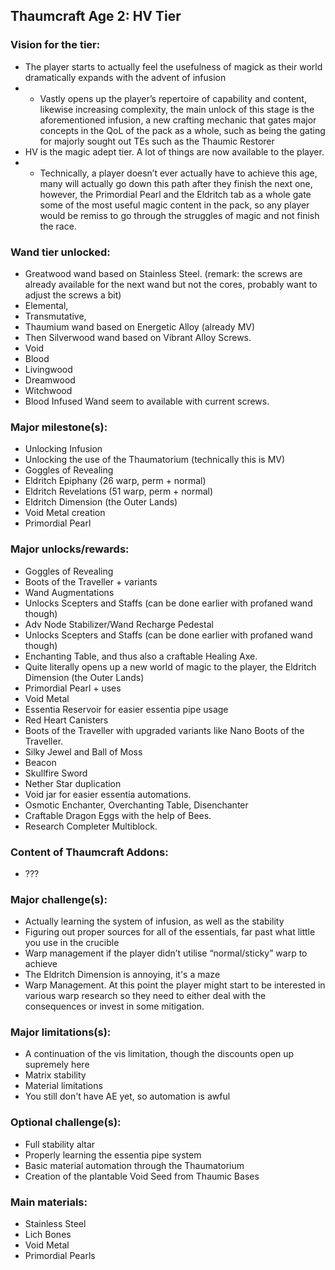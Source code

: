 ## Thaumcraft Age 2: HV Tier

### Vision for the tier:
- The player starts to actually feel the usefulness of magick as their world dramatically expands with the advent of infusion
- - Vastly opens up the player’s repertoire of capability and content, likewise increasing complexity, the main unlock of this stage is the aforementioned infusion, a new crafting mechanic that gates major concepts in the QoL of the pack as a whole, such as being the gating for majorly sought out TEs such as the Thaumic Restorer
- HV is the magic adept tier. A lot of things are now available to the player.
- - Technically, a player doesn’t ever actually have to achieve this age, many will actually go down this path after they finish the next one, however, the Primordial Pearl and the Eldritch tab as a whole gate some of the most useful magic content in the pack, so any player would be remiss to go through the struggles of magic and not finish the race.

### Wand tier unlocked:
- Greatwood wand based on Stainless Steel. (remark: the screws are already available for the next wand but not the cores, probably want to adjust the screws a bit)
- Elemental, 
- Transmutative, 
- Thaumium wand based on Energetic Alloy (already MV) 
- Then Silverwood wand based on Vibrant Alloy Screws. 
- Void
- Blood
- Livingwood
- Dreamwood
- Witchwood
- Blood Infused Wand seem to available with current screws.

### Major milestone(s):
- Unlocking Infusion
- Unlocking the use of the Thaumatorium (technically this is MV)
- Goggles of Revealing
- Eldritch Epiphany (26 warp, perm + normal)
- Eldritch Revelations (51 warp, perm + normal)
- Eldritch Dimension (the Outer Lands)
- Void Metal creation
- Primordial Pearl


### Major unlocks/rewards:
- Goggles of Revealing
- Boots of the Traveller + variants
- Wand Augmentations
- Unlocks Scepters and Staffs (can be done earlier with profaned wand though)
- Adv Node Stabilizer/Wand Recharge Pedestal
- Unlocks Scepters and Staffs (can be done earlier with profaned wand though)
- Enchanting Table, and thus also a craftable Healing Axe.
- Quite literally opens up a new world of magic to the player, the Eldritch Dimension (the Outer Lands)
- Primordial Pearl + uses
- Void Metal
- Essentia Reservoir for easier essentia pipe usage
- Red Heart Canisters
- Boots of the Traveller with upgraded variants like Nano Boots of the Traveller.
- Silky Jewel and Ball of Moss
- Beacon
- Skullfire Sword
- Nether Star duplication
- Void jar for easier essentia automations.
- Osmotic Enchanter, Overchanting Table, Disenchanter
- Craftable Dragon Eggs with the help of Bees.
- Research Completer Multiblock.

### Content of Thaumcraft Addons:
- ???

### Major challenge(s):
- Actually learning the system of infusion, as well as the stability
- Figuring out proper sources for all of the essentials, far past what little you use in the crucible
- Warp management if the player didn’t utilise “normal/sticky” warp to achieve
- The Eldritch Dimension is annoying, it's a maze
- Warp Management. At this point the player might start to be interested in various warp research so they need to either deal with the consequences or invest in some mitigation.


### Major limitations(s):
- A continuation of the vis limitation, though the discounts open up supremely here
- Matrix stability
- Material limitations
- You still don't have AE yet, so automation is awful

### Optional challenge(s):
- Full stability altar
- Properly learning the essentia pipe system
- Basic material automation through the Thaumatorium
- Creation of the plantable Void Seed from Thaumic Bases

### Main materials:
- Stainless Steel
- Lich Bones
- Void Metal
- Primordial Pearls


